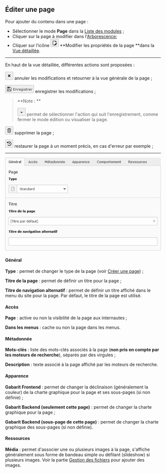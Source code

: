 ## Éditer une page

Pour ajouter du contenu dans une page :

* Sélectionner le mode **Page** dans la [Liste des modules](/présentation-de-typo3/se-reperer-dans-le-backend.md) ;
* Cliquer sur la page à modifier dans l'[Arborescence](/présentation-de-typo3/se-reperer-dans-le-backend.md);
* Cliquer sur l’icône ![](/assets/add_page_edit.png) **Modifier les propriétés de la page **dans la [Vue détaillée](/présentation-de-typo3/se-reperer-dans-le-backend.md).

---

En haut de la vue détaillée, différentes actions sont proposées :

![](/assets/btn_page_cancel.png.png) annuler les modifications et retourner à la vue générale de la page ;

![](/assets/btn_page_save.png) enregistrer les modifications ;

> **Note : **
>
> ![](/assets/btn_page_other.png) permet de sélectionner l'action qui suit l'enregistrement, comme fermer le mode édition ou visualiser la page.

![](/assets/btn_page_remove.png) supprimer la page ;

![](/assets/btn_page_restore.png) restaurer la page à un moment précis, en cas d'erreur par exemple ;

---

![](/assets/add_page_edit_1.png)

#### Général

**Type** : permet de changer le type de la page \(voir [Créer une page](/gestion-des-pages/creer-une-page.md)\) ;

**Titre de la page** : permet de définir un titre pour la page ;

**Titre de navigation alternatif** : permet de définir un titre affiché dans le menu du site pour la page. Par défaut, le titre de la page est utilisé.

#### **Accès**

**Page** : active ou non la visibilité de la page aux internautes ;

**Dans les menus** : cache ou non la page dans les menus.

#### Métadonnée

**Mots-clés** : liste des mots-clés associés à la page \(**non pris en compte par les moteurs de recherche**\), séparés par des virgules ;

**Description** : texte associé à la page affiché par les moteurs de recherche.

#### Apparence

**Gabarit Frontend** : permet de changer la déclinaison \(généralement la couleur\) de la charte graphique pour la page et ses sous-pages \(si non définie\) ;

**Gabarit Backend \(seulement cette page\)** : permet de changer la charte graphique pour la page ;

**Gabarit Backend \(sous-page de cette page\)** : permet de changer la charte graphique des sous-pages \(si non définie\).

#### Ressources

**Média** : permet d'associer une ou plusieurs images à la page, s'affiche généralement sous forme de bandeau simple ou défilant \(slideshow\) si plusieurs images. Voir la partie [Gestion des fichiers](/gestion-des-fichiers.md) pour ajouter des images.

